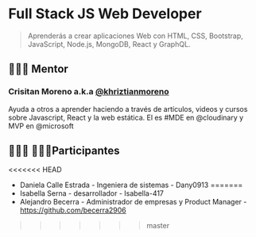 # Full Stack JS Web Developer
> Aprenderás a crear aplicaciones Web con HTML, CSS, Bootstrap, JavaScript, Node.js, MongoDB, React y GraphQL.

## 👨🏼‍🏫 Mentor

### Crisitan Moreno a.k.a [@khriztianmoreno](https://twitter.com/khriztianmoreno)

Ayuda a otros a aprender haciendo a través de artículos, videos y cursos sobre Javascript, React y la web estática. El es #MDE en @cloudinary y MVP en @microsoft


## 👩🏻‍💻 👨🏼‍💻Participantes

<<<<<<< HEAD
- Daniela Calle Estrada - Ingeniera de sistemas - Dany0913
=======
- Isabella Serna - desarrollador - Isabella-417
- Alejandro Becerra - Administrador de empresas y Product Manager - https://github.com/becerra2906
>>>>>>> master
